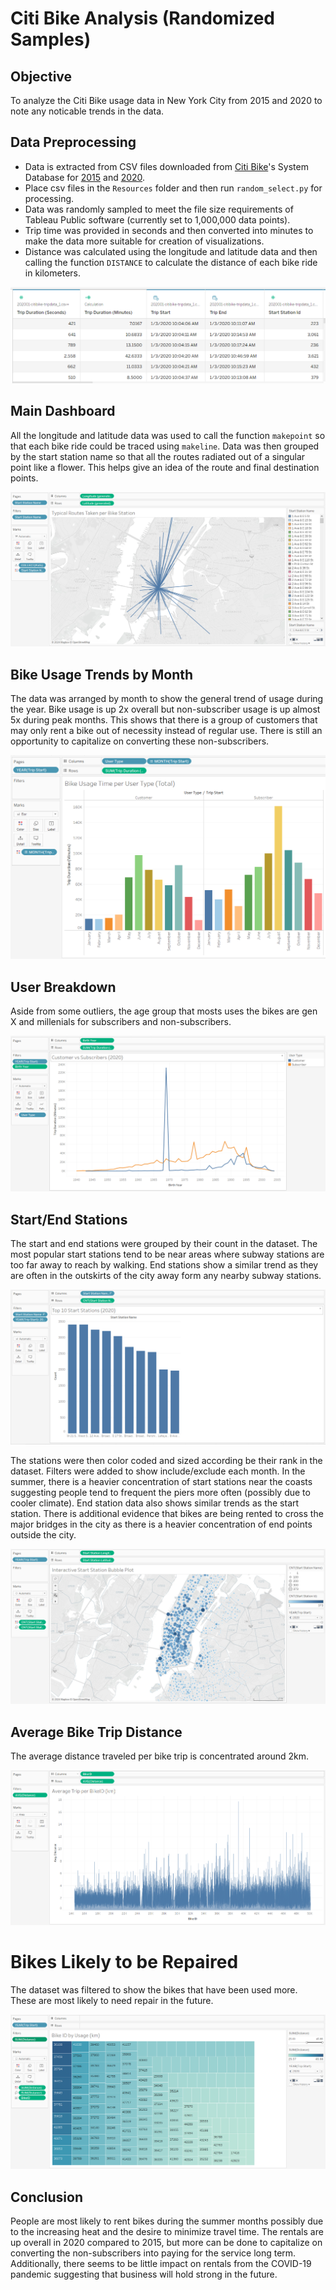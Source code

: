 # Citi Bike Analysis (Randomized Samples)

## Objective ##
To analyze the Citi Bike usage data in New York City from 2015 and 2020 to note any noticable trends in the data.

## Data Preprocessing ##
* Data is extracted from CSV files downloaded from [Citi Bike](https://citibikenyc.com/system-data)'s System Database for [2015](https://s3.amazonaws.com/tripdata/2015-citibike-tripdata.zip) and [2020](https://s3.amazonaws.com/tripdata/2020-citibike-tripdata.zip).
* Place csv files in the `Resources` folder and then run `random_select.py` for processing.
* Data was randomly sampled to meet the file size requirements of Tableau Public software (currently set to 1,000,000 data points).
* Trip time was provided in seconds and then converted into minutes to make the data more suitable for creation of visualizations.
* Distance was calculated using the longitude and latitude data and then calling the function `DISTANCE` to calculate the distance of each bike ride in kilometers.

![CSV Data](Resources/csvdata.PNG)

## Main Dashboard ##
All the longitude and latitude data was used to call the function `makepoint` so that each bike ride could be traced using `makeline`. Data was then grouped by the start station name so that all the routes radiated out of a singular point like a flower. This helps give an idea of the route and final destination points.

![Main Dashboard](Resources/routestaken.PNG)

## Bike Usage Trends by Month ##
The data was arranged by month to show the general trend of usage during the year. Bike usage is up 2x overall but non-subscriber usage is up almost 5x during peak months. This shows that there is a group of customers that may only rent a bike out of necessity instead of regular use. There is still an opportunity to capitalize on converting these non-subscribers.

![Bike Usage](Resources/bikeusage.PNG)

## User Breakdown ##
Aside from some outliers, the age group that mosts uses the bikes are gen X and millenials for subscribers and non-subscribers.

![User Breakdown](Resources/usertype.PNG)

## Start/End Stations ##
The start and end stations were grouped by their count in the dataset. The most popular start stations tend to be near areas where subway stations are too far away to reach by walking. End stations show a similar trend as they are often in the outskirts of the city away form any nearby subway stations. 

![Start Stations](Resources/startstations.PNG)

The stations were then color coded and sized according be their rank in the dataset. Filters were added to show include/exclude each month. In the summer, there is a heavier concentration of start stations near the coasts suggesting people tend to frequent the piers more often (possibly due to cooler climate). End station data also shows similar trends as the start station. There is additional evidence that bikes are being rented to cross the major bridges in the city as there is a heavier concentration of end points outside the city.

![Bubble Plot](Resources/bubbleplot.PNG)

## Average Bike Trip Distance ##
The average distance traveled per bike trip is concentrated around 2km.

![Line Graph](Resources/linegraph.PNG)

# Bikes Likely to be Repaired ##
The dataset was filtered to show the bikes that have been used more. These are most likely to need repair in the future. 

![Bike Repair](Resources/bikerepair.PNG)

## Conclusion ##
People are most likely to rent bikes during the summer months possibly due to the increasing heat and the desire to minimize travel time. The rentals are up overall in 2020 compared to 2015, but more can be done to capitalize on converting the non-subscribers into paying for the service long term. Additionally, there seems to be little impact on rentals from the COVID-19 pandemic suggesting that business will hold strong in the future.
